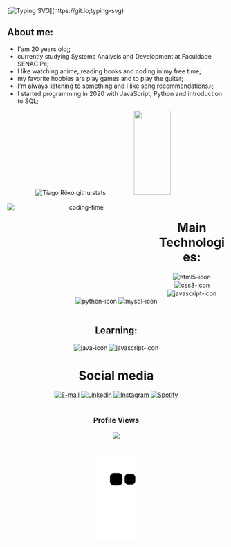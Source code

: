 [![Typing SVG](https://readme-typing-svg.herokuapp.com/?color=677bbf&size=35&center=true&vCenter=true&width=1000&lines=Hey,+guys!+👋;Welcome+to+my+profile!)](https://git.io;typing-svg)

## About me:
- I'am 20 years old;;
- currently studying Systems Analysis and Development at Faculdade SENAC Pe;
- I like watching anime, reading books and coding in my free time;
- my favorite hobbies are play games and to play the guitar;
- I'm always listening to something and I like song recommendations🎶;
- I started programming in 2020 with JavaScript, Python and introduction to SQL;
    
<div align="center">  
  <img width="49%" height="195px" src="https://github-readme-stats.vercel.app/api?username=roxootiago&show_icons=true&count_private=true&hide_border=true&title_color=677bbf&icon_color=4c5f9e&text_color=c9d1d9&bg_color=0d1117" alt="Tiago Rôxo githu stats" /> 
  <img width="41%" height="195px" src="https://github-readme-stats.vercel.app/api/top-langs/?username=roxootiago&layout=compact&hide_border=true&title_color=677bbf&text_color=677bbf&bg_color=0d1117" />

</div>

<div  align="center"> 
  <div style="display: inline_block"><br>
    <img align="left" height="200" width="350" alt="coding-time" src="https://media.tenor.com/KeDD0PrMX1gAAAAd/jake-lofi.gif">
    <h1 align="center">Main Technologies:</h1>
    <img align="center" height="30" width="40" alt="html5-icon" title="HTML5" src="https://www.svgrepo.com/show/452228/html-5.svg">
    <img align="center" height="30" width="40" alt="css3-icon" title="CSS3" src="https://www.svgrepo.com/show/452185/css-3.svg">
    <img align="center" height="30" width="40" alt="javascript-icon"  title="JavaScript"src="https://www.svgrepo.com/show/452045/js.svg">
    <img align="center" height="30" width="40" alt="python-icon" title="Python" src="https://www.svgrepo.com/show/452091/python.svg">
    <img align="center" height="30" width="40" alt="mysql-icon" title="MySQL" src="https://www.svgrepo.com/show/355133/mysql.svg">
</div>

<div  align="center"> 
  <div style="display: inline_block"><br>
    <h2 align="center">Learning:</h2>
    <img align="center" height="30" width="40" alt="java-icon" title="Java" src="https://www.svgrepo.com/show/452234/java.svg">
     <img align="center" height="30" width="40" alt="javascript-icon"  title="JavaScript"src="https://www.svgrepo.com/show/452045/js.svg">
</div>

<h1 align="center">Social media</h1>
    <a href = "mailto: tiagorxsilva@gmail.com" >
      <img width="30"  src="https://www.svgrepo.com/show/223047/gmail.svg" title="E-mail" target="_blank">
    </a>
    <a href = "https://www.linkedin.com/in/tiago-roxo-547630219/" target="_blank" >
      <img width="30" title="Linkedin" src="https://www.svgrepo.com/show/354000/linkedin-icon.svg">
    </a>
    <a href = "https://www.instagram.com/rx.tiago/" >
      <img width="30" title="Instagram" src="https://www.svgrepo.com/show/303145/instagram-2-1-logo.svg" target="_blank" >
    </a>
     <a href = "https://open.spotify.com/user/21zv7klano65vuk3um3dzqnvy" >
      <img width="30" title="Spotify" src="https://www.svgrepo.com/show/475684/spotify-color.svg" target="_blank" >
    </a>
</div>

<div align="center">
<br><h3 align="centre"><b>Profile Views</b></h3>  
<p align="center"><img align="center" src="https://profile-counter.glitch.me/{roxootiago}/count.svg" /></p> 
<br>
</div>

![Snake animation](https://github.com/roxootiago/roxootiago/blob/output/github-contribution-grid-snake.svg)
